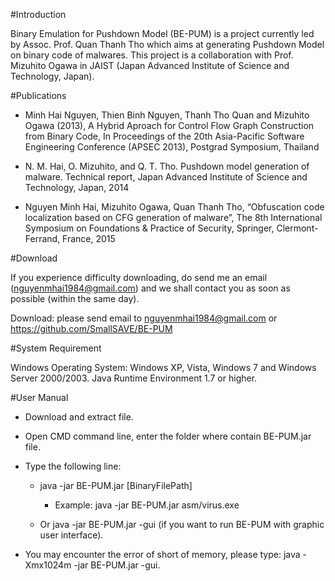 #Introduction

Binary Emulation for Pushdown Model (BE-PUM) is a project currently led by Assoc. Prof. Quan Thanh Tho which aims at generating Pushdown Model on binary code of malwares. This project is a collaboration with Prof. Mizuhito Ogawa in JAIST (Japan Advanced Institute of Science and Technology, Japan).

#Publications

- Minh Hai Nguyen, Thien Binh Nguyen, Thanh Tho Quan and Mizuhito Ogawa (2013), A Hybrid Aproach for Control Flow Graph Construction from Binary Code, In Proceedings of the 20th Asia-Pacific Software Engineering Conference (APSEC 2013), Postgrad Symposium, Thailand

- N. M. Hai, O. Mizuhito, and Q. T. Tho. Pushdown model generation of malware. Technical report, Japan Advanced Institute of Science and Technology, Japan, 2014

- Nguyen Minh Hai, Mizuhito Ogawa, Quan Thanh Tho, “Obfuscation code localization based on CFG generation of malware”, The 8th International Symposium on Foundations & Practice of Security, Springer, Clermont-Ferrand, France, 2015

#Download

If you experience difficulty downloading, do send me an email (nguyenmhai1984@gmail.com) and we shall contact you as soon as possible (within the same day).

Download: please send email to nguyenmhai1984@gmail.com
or https://github.com/SmallSAVE/BE-PUM

#System Requirement

Windows Operating System: Windows XP, Vista, Windows 7 and Windows Server 2000/2003.
Java Runtime Environment 1.7 or higher.

#User Manual

- Download and extract file.

- Open CMD command line, enter the folder where contain BE-PUM.jar file.

- Type the following line:

  - java -jar BE-PUM.jar [BinaryFilePath]
    - Example: java -jar BE-PUM.jar asm/virus.exe

  - Or java -jar BE-PUM.jar -gui (if you want to run BE-PUM with graphic user interface).

- You may encounter the error of short of memory, please type: java -Xmx1024m -jar BE-PUM.jar -gui.
